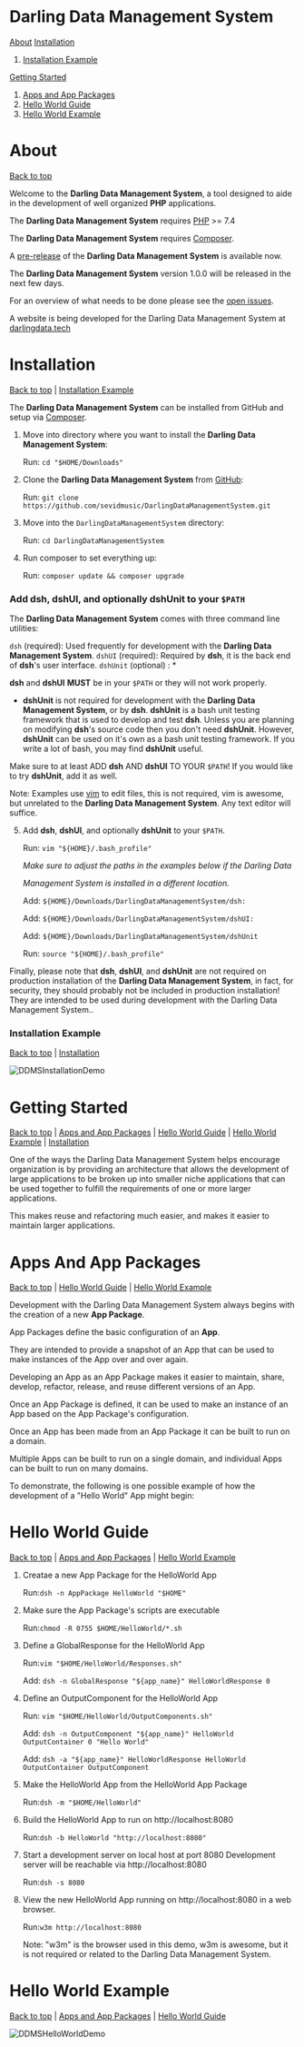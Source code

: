 # Darling Data Management System

[About](#about)
[Installation](#installation)
1. [Installation Example](#installation-example)

[Getting Started](#getting-started)
1. [Apps and App Packages](#apps-and-app-packages)
2. [Hello World Guide](#hello-world-guide)
3. [Hello World Example](#hello-world-example)

# About

[Back to top](#darling-data-management-system)

Welcome to the **Darling Data Management System**, a tool designed to aide in the
development of well organized **PHP** applications.

The **Darling Data Management System** requires [PHP](https://github.com/php/php-src) >= 7.4

The **Darling Data Management System** requires [Composer](https://github.com/composer/composer).

A [pre-release](https://github.com/sevidmusic/DarlingDataManagementSystem/releases/tag/v0.0.0-alpha) of the **Darling Data Management System** is available now.

The **Darling Data Management System** version 1.0.0 will be released in the next few days.

For an overview of what needs to be done please see the
[open issues](https://github.com/sevidmusic/DarlingDataManagementSystem/issues).

A website is being developed for the Darling Data Management System at [darlingdata.tech](http://darlingdata.tech)

# Installation

[Back to top](#darling-data-management-system) | [Installation Example](#installation-example)

The **Darling Data Management System** can be installed from GitHub
and setup via [Composer](https://github.com/composer/composer).

1. Move into directory where you want to install the **Darling Data Management System**:

   Run: `cd "$HOME/Downloads"`

2. Clone the **Darling Data Management System** from [GitHub](https://github.com/sevidmusic/DarlingDataManagementSystem):

   Run: `git clone https://github.com/sevidmusic/DarlingDataManagementSystem.git`

3. Move into the `DarlingDataManagementSystem` directory:

   Run: `cd DarlingDataManagementSystem`

4. Run composer to set everything up:

   Run: `composer update && composer upgrade`

### Add dsh, dshUI, and optionally dshUnit to your `$PATH`

The **Darling Data Management System** comes with three command line utilities:

`dsh`     (required): Used frequently for development with the **Darling Data Management System**.
`dshUI`   (required): Required by **dsh**, it is the back end of **dsh**'s user interface.
`dshUnit` (optional) : *

**dsh** and **dshUI** **MUST** be in your `$PATH` or they will not work properly.

* **dshUnit** is not required for development with the **Darling Data Management System**,
  or by **dsh**. **dshUnit** is a bash unit testing framework that is used to develop and
  test **dsh**. Unless you are planning on modifying **dsh**'s source code then you don't
  need **dshUnit**. However, **dshUnit** can be used on it's own as a bash unit testing
  framework. If you write a lot of bash, you may find **dshUnit** useful.

Make sure to at least ADD **dsh** AND **dshUI** TO YOUR `$PATH`! If you would like to try
**dshUnit**, add it as well.

Note: Examples use [vim](https://github.com/vim/vim) to edit files, this is not required, vim is awesome, but
      unrelated to the **Darling Data Management System**. Any text editor will suffice.

5. Add **dsh**, **dshUI**, and optionally **dshUnit** to your `$PATH`.

   Run: `vim "${HOME}/.bash_profile"`

   _Make sure to adjust the paths in the examples below if the Darling Data_

   _Management System is installed in a different location._

   Add: `${HOME}/Downloads/DarlingDataManagementSystem/dsh:`

   Add: `${HOME}/Downloads/DarlingDataManagementSystem/dshUI:`

   Add: `${HOME}/Downloads/DarlingDataManagementSystem/dshUnit`

   Run: `source "${HOME}/.bash_profile"`

Finally, please note that **dsh**, **dshUI**, and **dshUnit** are not required on
production installation of the **Darling Data Management System**, in fact, for
security, they should probably not be included in production installation! They
are intended to be used during development with the Darling Data Management System..

### Installation Example

[Back to top](#darling-data-management-system) | [Installation](#installation)

![DDMSInstallationDemo](https://github.com/sevidmusic/DDMSDocsAndDemos/blob/main/DDMSDemoGifs/DDMSInstallationDemo.gif?raw=true)

# Getting Started

[Back to top](#darling-data-management-system) | [Apps and App Packages](#apps-and-app-packages) | [Hello World Guide](#hello-world-guide) | [Hello World Example](#hello-world-example) | [Installation](#installation)

One of the ways the Darling Data Management System helps encourage organization
is by providing an architecture that allows the development of large applications
to be broken up into smaller niche applications that can be used together to fulfill
the requirements of one or more larger applications.

This makes reuse and refactoring much easier, and makes it easier to maintain
larger applications.

# Apps And App Packages

[Back to top](#darling-data-management-system) | [Hello World Guide](#hello-world-guide) | [Hello World Example](#hello-world-example)

Development with the Darling Data Management System always begins with the
creation of a new **App Package**.

App Packages define the basic configuration of an **App**.

They are intended to provide a snapshot of an App that can be used
to make instances of the App over and over again.

Developing an App as an App Package makes it easier to maintain, share, develop,
refactor, release, and reuse different versions of an App.

Once an App Package is defined, it can be used to make an instance of an App
based on the App Package's configuration.

Once an App has been made from an App Package it can be built to run on a domain.

Multiple Apps can be built to run on a single domain, and individual Apps can
be built to run on many domains.

To demonstrate, the following is one possible example of how the development of
a "Hello World" App might begin:

# Hello World Guide

[Back to top](#darling-data-management-system) | [Apps and App Packages](#apps-and-app-packages) | [Hello World Example](#hello-world-example)

1. Creatae a new App Package for the HelloWorld App

   Run:`dsh -n AppPackage HelloWorld "$HOME"`

2. Make sure the App Package's scripts are executable

   Run:`chmod -R 0755 $HOME/HelloWorld/*.sh`

3. Define a GlobalResponse for the HelloWorld App

   Run:`vim "$HOME/HelloWorld/Responses.sh"`

   Add: `dsh -n GlobalResponse "${app_name}" HelloWorldResponse 0`

4. Define an OutputComponent for the HelloWorld App

   Run: `vim "$HOME/HelloWorld/OutputComponents.sh"`

   Add: `dsh -n OutputComponent "${app_name}" HelloWorld OutputContainer 0 "Hello World"`

   Add: `dsh -a "${app_name}" HelloWorldResponse HelloWorld OutputContainer OutputComponent`

5. Make the HelloWorld App from the HelloWorld App Package

   Run:`dsh -m "$HOME/HelloWorld"`

6. Build the HelloWorld App to run on http://localhost:8080

   Run:`dsh -b HelloWorld "http://localhost:8080"`

7. Start a development server on local host at port 8080
   Development server will be reachable via http://localhost:8080

   Run:`dsh -s 8080`

8. View the new HelloWorld App running on http://localhost:8080 in a web browser.

   Run:`w3m http://localhost:8080`

   Note: "w3m" is the browser used in this demo, w3m is awesome, but it is not
         required or related to the Darling Data Management System.

# Hello World Example

[Back to top](#darling-data-management-system) | [Apps and App Packages](#apps-and-app-packages) | [Hello World Guide](#hello-world-guide)

![DDMSHelloWorldDemo](https://github.com/sevidmusic/DDMSDocsAndDemos/blob/main/DDMSDemoGifs/DDMSHelloWorldAppDemo.gif?raw=true)


